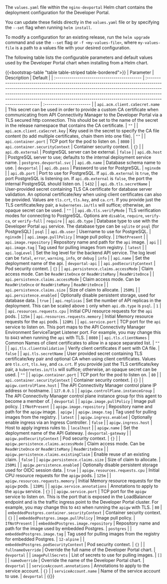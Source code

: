 The `values.yaml` file within the `nginx-devportal` Helm chart contains the deployment configuration for the Developer Portal.

You can update these fields directly in the `values.yaml` file or by specifying the `--set` flag when running `helm install`.

To modify a configuration for an existing release, run the `helm upgrade` command and use the `--set` flag or `-f <my-values-file>`, where `my-values-file` is a path to a values file with your desired configuration.

The following table lists the configurable parameters and default values used by the Developer Portal chart when installing from a Helm chart.

{{<bootstrap-table "table table-striped table-bordered">}}
| Parameter                                    | Description                                                                                                                                                                                                                                                                                                                                       | Default                  |
| :------------------------------------------- | :------------------------------------------------------------------------------------------------------------------------------------------------------------------------------------------------------------------------------------------------------------------------------------------------------------------------------------------------ | :----------------------- |
| `api.acm.client.caSecret.name`               | This secret can be used in order to provide a custom CA certificate when communicating from API Connectivity Manager to the Developer Portal via a TLS secured http connection.  This should be set to the name of the secret in the release namespace that contains the CA certificate.                                                                               | `""`                     |
| `api.acm.client.caSecret.key`                | Key used in the secret to specify the CA file content (to add multiple certificates, chain them into one file).                                                                                                                                                                                                                                   | `""`                     |
| `api.container.port`                         | TCP port for the pod to listen on.                                                                                                                                                                                                                                                                                                                | `8080`                   |
| `api.container.securityContext`              | Container security context.                                                                                                                                                                                                                                                                                                                       | `{}`                     |
| `api.db.external`                            | PostgreSQL server can be external.                                                                                                                                                                                                                                                                                                                | `false`                  |
| `api.db.host`                                | PostgreSQL server to use; defaults to the internal deployment service name.                                                                                                                                                                                                                                                                       | `postgres.devportal.svc` |
| `api.db.name`                                | Database schema name to use.                                                                                                                                                                                                                                                                                                                      | `devportal`              |
| `api.db.pass`                                | Password to use for PostgreSQL.                                                                                                                                                                                                                                                                                                                   | `nginxdm`                |
| `api.db.port`                                | Port to use for PostgreSQL. If `api.db.external` is `true`, the port PostgreSQL is listening on. If `api.db.external` is `false`, the port the internal PostgreSQL should listen on.                                                                                                                                                              | `5432`                   |
| `api.db.tls.secretName`                      | User-provided secret containing TLS CA certificate for database server validation. An optional certificate/key when using client certificates can also be provided. Values are `tls.crt`, `tls.key`, and `ca.crt`. If you provide just the TLS certificate/key pair, a `kubernetes.io/tls` will suffice; otherwise, an opaque secret can be used. | `""`                     |
| `api.db.tls.verifyMode`                      | TLS verification modes for connecting to PostgreSQL. Options are `disable`, `require`, `verify-ca`, or `verify-full`                                                                                                                                                                                                                              | `require`                |
| `api.db.type`                                | Database type to use with the Developer Portal `api` service. The database type can be `sqlite` or `psql` (for PostgreSQL)                                                                                                                                                                                                                        | `psql`                   |
| `api.db.user`                                | Username to use for PostgreSQL.                                                                                                                                                                                                                                                                                                                   | `nginxdm`                |
| `api.image.pullPolicy`                       | Image pull policy.                                                                                                                                                                                                                                                                                                                                | `IfNotPresent`           |
| `api.image.repository`                       | Repository name and path for the `api` image.                                                                                                                                                                                                                                                                                                     | `api`                    |
| `api.image.tag`                              | Tag used for pulling images from registry.                                                                                                                                                                                                                                                                                                        | `latest`                 |
| `api.logLevel`                               | Set the log level for the backend API service. The log level can be `fatal`, `error`, `warning`, `info`, or `debug`                                                                                                                                                                                                                               | `info`                   |
| `api.name`                                   | Set the deployment name of the api.                                                                                                                                                                                                                                                                                                               | `devportal-api`                    |
| `api.podSecurityContext`                     | Pod security context.                                                                                                                                                                                                                                                                                                                             | `{}`                     |
| `api.persistence.claims.accessMode`          | Claim access mode. Can be `ReadWriteOnce` or `ReadWriteMany`                                                                                                                                                                                                                                                                                      | `ReadWriteOnce`          |
| `api.persistence.claims.accessMode`          | Claim access mode. Can be `ReadWriteOnce` or `ReadWriteMany`                                                                                                                                                                                                                                                                                      | `ReadWriteOnce`          |
| `api.persistence.claims.size`                | Size of claim to allocate.                                                                                                                                                                                                                                                                                                                        | `250Mi`                  |
| `api.persistence.enabled`                    | Optionally disable persistent storage, used for database data.                                                                                                                                                                                                                                                                                    | `true`                   |
| `api.replicas`                               | Set the number of API replicas in the deployment. This can be scaled above `1` only when `api.db.type` is `psql`.                                                                                                                                                                                                                                 | `1`                      |
| `api.resources.requests.cpu`                 | Initial CPU resource requests for the `api` pods.                                                                                                                                                                                                                                                                                                  | `125m`                   |
| `api.resources.requests.memory`              | Initial Memory resource requests for the `api` pods.                                                                                                                                                                                                                                                                                               | `128Mi`                  |
| `api.service.port`                           | TCP port for the `api` service to listen on. This port maps to the API Connectivity Manager Environment ServiceTarget Listener port. For example, you may change this to `8443` when running the `api` with TLS.                                                                                                                                                       | `8080`                   |
| `api.tls.clientNames`                        | Common Names of client certificates to allow in a space separated list.                                                                                                                                                                                                                                                                           | `""`                     |
| `api.tls.clientValidation`                   | Verify client certificates if sent with CA file.                                                                                                                                                                                                                                                                                                  | `false`                  |
| `api.tls.secretName`                         | User provided secret containing TLS certificate/key pair and optional CA when using client certificates. Values are `tls.crt`, `tls.key`, and `ca.crt`. If you provide just the TLS certificate/key pair, a `kubernetes.io/tls` will suffice; otherwise, an opaque secret can be used.                                                            | `""`                     |
| `apigw.container.port`                       | TCP port for the pod to listen on.                                                                                                                                                                                                                                                                                                                | `80`                     |
| `api.container.securityContext`              | Container security context.                                                                                                                                                                                                                                                                                                                       | `{}`                     |
| `apigw.controlPlane.host`                    | The API Connectivity Manager control plane IP address or hostname.                                                                                                                                                                                                                                                                                                     | `127.0.0.1`              |
| `apigw.controlPlane.instanceGroup`           | The API Connectivity Manager control plane instance group for this agent to become a member of.                                                                                                                                                                                                                                                                        | `devportal`              |
| `apigw.image.pullPolicy`                     | Image pull policy.                                                                                                                                                                                                                                                                                                                                | `IfNotPresent`           |
| `apigw.image.repository`                     | Repository name and path for the `apigw` image.                                                                                                                                                                                                                                                                                                   | `apigw`                  |
| `apigw.image.tag`                            | Tag used for pulling images from the registry.                                                                                                                                                                                                                                                                                                    | `latest`                 |
| `apigw.ingress.enabled`                      | Optionally enable ingress via an Ingress Controller.                                                                                                                                                                                                                                                                                              | `false`                  |
| `apigw.ingress.host`                         | Host to apply ingress rules to.                                                                                                                                                                                                                                                                                                                   | `localhost`              |
| `apigw.name`                                 | Set the deployment name of the API Gateway.                                                                                                                                                                                                                                                                                                       | `devportal-gateway`                  |
| `apigw.podSecurityContext`                   | Pod security context.                                                                                                                                                                                                                                                                                                                             | `{}`                     |
| `apigw.persistence.claims.accessMode`        | Claim access mode. Can be `ReadWriteOnce` or `ReadWriteMany`                                                                                                                                                                                                                                                                                      | `ReadWriteOnce`          |
| `apigw.persistence.claims.existingClaim`     | Enable reuse of an existing claim.                                                                                                                                                                                                                                                                                                                | `false`                  |
| `apigw.persistence.claims.size`              | Size of claim to allocate.                                                                                                                                                                                                                                                                                                                        | `250Mi`                  |
| `apigw.persistence.enabled`                  | Optionally disable persistent storage used for OIDC session data.                                                                                                                                                                                                                                                                                 | `true`                   |
| `apigw.resources.requests.cpu`               | Initial CPU resource requests for the `apigw` pods.                                                                                                                                                                                                                                                                                                | `125m`                   |
| `apigw.resources.requests.memory`            | Initial Memory resource requests for the `apigw` pods.                                                                                                                                                                                                                                                                                             | `128Mi`                  |
| `apigw.service.annotations`                  | Annotations to apply to the `apigw` service.                                                                                                                                                                                                                                                                                                      | `{}`                     |
| `apigw.service.port`                         | TCP port for the `apigw` service to listen on. This is the port that is exposed in the LoadBalancer endpoint and is the traffic ingress point to the Developer Portal cluster. For example, you may change this to `443` when running the `apigw` with TLS.                                                                                       | `80`                     |
| `embeddedPostgres.container.securityContext` | Container security context.                                                                                                                                                                                                                                                                                                                       | `{}`                     |
| `embeddedPostgres.image.pullPolicy`          | Image pull policy.                                                                                                                                                                                                                                                                                                                                | `IfNotPresent`           |
| `embeddedPostgres.image.repository`          | Repository name and path for the image used by embedded Postgres.                                                                                                                                                                                                                                                                                 | `postgres`               |
| `embeddedPostgres.image.tag`                 | Tag used for pulling images from the registry for embedded Postgres.                                                                                                                                                                                                                                                                              | `12-alpine`              |
| `embeddedPostgres.podSecurityContext`        | Pod security context.                                                                                                                                                                                                                                                                                                                             | `{}`                     |
| `fullnameOverride`                           | Override the full name of the Developer Portal chart.                                                                                                                                                                                                                                                                                             | `devportal`              |
| `imagePullSecrets`                           | List of secrets to use for pulling images.                                                                                                                                                                                                                                                                                                        | `[]`                     |
| `nameOverride`                               | Override the name of the Developer Portal chart.                                                                                                                                                                                                                                                                                                  | `devportal`              |
| `serviceAccount.annotations`                 | Annotations to apply to the service account.                                                                                                                                                                                                                                                                                                      | `{}`                     |
| `serviceAccount.name`                        | Name of the service account to use.                                                                                                                                                                                                                                                                                                               | `devportal`              |
{{</bootstrap-table>}}

